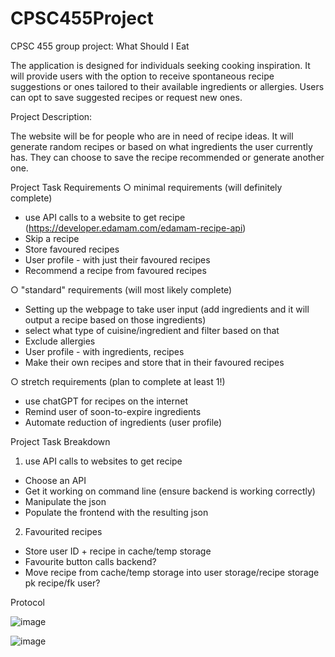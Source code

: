 # CPSC455Project
CPSC 455 group project: What Should I Eat

The application is designed for individuals seeking cooking inspiration. It will provide users with the option to receive spontaneous recipe suggestions or ones tailored to their available ingredients or allergies. Users can opt to save suggested recipes or request new ones.

Project Description:

The website will be for people who are in need of recipe ideas. It will generate random recipes or based on what ingredients the user currently has. They can choose to save the recipe recommended or generate another one. 


Project Task Requirements
○ minimal requirements (will definitely complete) 
- use API calls to a website to get recipe (https://developer.edamam.com/edamam-recipe-api)
- Skip a recipe 
- Store favoured recipes 
- User profile - with just their favoured recipes 
- Recommend a recipe from favoured recipes 

○ "standard" requirements (will most likely complete) 
- Setting up the webpage to take user input (add ingredients and it will output a recipe based on those ingredients) 
- select what type of cuisine/ingredient and filter based on that 
- Exclude allergies
- User profile - with ingredients, recipes 
- Make their own recipes and store that in their favoured recipes

○ stretch requirements (plan to complete at least 1!)
- use chatGPT for recipes on the internet
- Remind user of soon-to-expire ingredients
- Automate reduction of ingredients (user profile)



Project Task Breakdown
1. use API calls to websites to get recipe
- Choose an API
- Get it working on command line (ensure backend is working correctly)
- Manipulate the json 
- Populate the frontend with the resulting json
2. Favourited recipes 
- Store user ID + recipe in cache/temp storage
- Favourite button calls backend?
- Move recipe from cache/temp storage into user storage/recipe storage pk recipe/fk user?

Protocol

![image](https://github.com/danielnelson35/CPSC455Project/assets/28066750/9fcfd8ce-cc2e-4d30-9892-1e8d57cf0ba5)

![image](https://github.com/danielnelson35/CPSC455Project/assets/28066750/36271027-3e07-4306-ad77-030c8b1e0c10)


